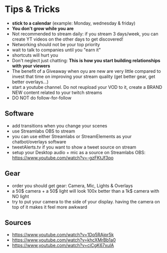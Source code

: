 # Tips & Tricks

- **stick to a calendar** (example: Monday, wednesday & friday)
- **You don't grow while you are**
- Not recommended to stream daily: if you stream 3 days/week, you can create YT videos on the other days to get discovered!
- Networking should not be your top priority
- wait to talk to companies until you "earn it"
- shortcuts will hurt you
- Don't neglect just chatting: **This is how you start building relationships with your viewers**
- The benefit of a Giveaway when oyu are new are very little compared to invest that time on improving your stream quality (get better gear, get better overlays...)
- start a youtube channel. Do not reupload your VOD to it, create a BRAND NEW content related to your twitch streams
- DO NOT do follow-for-follow

## Software

- add transitions when you change your scenes
- use Streamlabs OBS to stream
- you can use either Streamlabs or StreamElements as your chatbot/overlays software
- tweetAlerts.tv if you want to show a tweet source on stream
- setup your Desktop audio + mic as a source on Streamlabs OBS: https://www.youtube.com/watch?v=-gzFKtJf3po

## Gear

- order you should get gear: Camera, Mic, Lights & Overlays
- a 50$ camera + a 50$ light will look 100x better than a 1k\$ camera with NO light
- try to put your camera to the side of your display. having the camera on top of it makes it feel more awkward

## Sources

- https://www.youtube.com/watch?v=1Dq5RAjpr5k
- https://www.youtube.com/watch?v=khcXMrBb1a0
- https://www.youtube.com/watch?v=ciCgK67xulA
